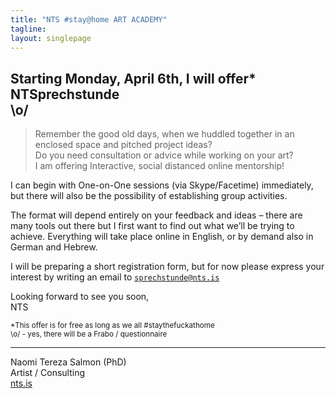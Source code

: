 ```yaml
---
title: "NTS #stay@home ART ACADEMY"
tagline:  
layout: singlepage
---
```


## Starting Monday, April 6th, I will offer* NTSprechstunde <br>\o/

> Remember the good old days, when we huddled together in an enclosed space and pitched project ideas?  
> Do you need consultation or advice while working on your art?  
> I am offering Interactive, social distanced online mentorship!

I can begin with One-on-One sessions (via Skype/Facetime) immediately, 
but there will also be the possibility of establishing group activities. 

The format will depend entirely on your feedback and ideas – there are many tools out there but I first want to find out what we’ll be trying to achieve.
Everything will take place online in English, or by demand also in German and Hebrew.

I will be preparing a short registration form, but for now please express your interest by writing an email to [`sprechstunde@nts.is`](mailto:sprechstunde@nts.is)

Looking forward to see you soon,  
NTS

<small>*This offer is for free as long as we all #staythefuckathome<br>\o/ - yes, there will be a Frabo / questionnaire</small>

---

Naomi Tereza Salmon (PhD)  
Artist / Consulting  
[nts.is](//nts.is)


